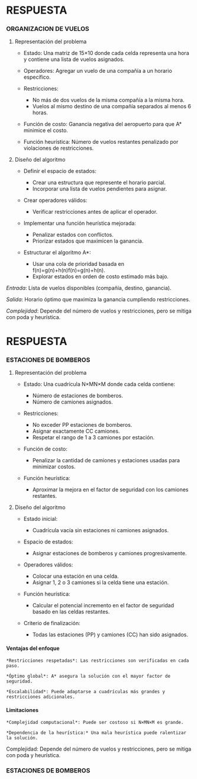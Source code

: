 
# RESPUESTA 
### ORGANIZACION DE VUELOS
1. Representación del problema

    - Estado: Una matriz de 15×10 donde cada celda representa una hora y contiene una lista de vuelos asignados.

    - Operadores: Agregar un vuelo de una compañía a un horario específico.

    - Restricciones:
        - No más de dos vuelos de la misma compañía a la misma hora.
        - Vuelos al mismo destino de una compañía separados al menos 6 horas.

    - Función de costo: Ganancia negativa del aeropuerto para que A* minimice el costo.

    - Función heurística: Número de vuelos restantes penalizado por violaciones de restricciones.

2. Diseño del algoritmo

    - Definir el espacio de estados:
        - Crear una estructura que represente el horario parcial.
        - Incorporar una lista de vuelos pendientes para asignar.

    - Crear operadores válidos:
        - Verificar restricciones antes de aplicar el operador.

    - Implementar una función heurística mejorada:
        - Penalizar estados con conflictos.
        - Priorizar estados que maximicen la ganancia.

    - Estructurar el algoritmo A*:
        - Usar una cola de prioridad basada en f(n)=g(n)+h(n)f(n)=g(n)+h(n).
        - Explorar estados en orden de costo estimado más bajo.

*Entrada*: Lista de vuelos disponibles (compañía, destino, ganancia).

*Salida*: Horario óptimo que maximiza la ganancia cumpliendo restricciones.

*Complejidad*: Depende del número de vuelos y restricciones, pero se mitiga con poda y heurística.

# RESPUESTA

### ESTACIONES DE BOMBEROS
1. Representación del problema
    - Estado: Una cuadrícula N×MN×M donde cada celda contiene:

        - Número de estaciones de bomberos.
        - Número de camiones asignados.

    - Restricciones:

        - No exceder PP estaciones de bomberos.
        - Asignar exactamente CC camiones.
        - Respetar el rango de 1 a 3 camiones por estación.

    - Función de costo: 
        - Penalizar la cantidad de camiones y estaciones usadas para minimizar costos.

    - Función heurística: 
        - Aproximar la mejora en el factor de seguridad con los camiones restantes.

2. Diseño del algoritmo
    - Estado inicial: 
        - Cuadrícula vacía sin estaciones ni camiones asignados.

    - Espacio de estados:

        -  Asignar estaciones de bomberos y camiones progresivamente.

    - Operadores válidos:

        -  Colocar una estación en una celda.
        - Asignar 1, 2 o 3 camiones si la celda tiene una estación.

    - Función heurística:

        - Calcular el potencial incremento en el factor de seguridad basado en las celdas restantes.

    - Criterio de finalización:

        - Todas las estaciones (PP) y camiones (CC) han sido asignados.

#### Ventajas del enfoque

    *Restricciones respetadas*: Las restricciones son verificadas en cada paso.

    *Óptimo global*: A* asegura la solución con el mayor factor de seguridad.

    *Escalabilidad*: Puede adaptarse a cuadrículas más grandes y restricciones adicionales.

#### Limitaciones

    *Complejidad computacional*: Puede ser costoso si N×MN×M es grande.

    *Dependencia de la heurística:* Una mala heurística puede ralentizar la solución.

Complejidad: Depende del número de vuelos y restricciones, pero se mitiga con poda y heurística.

### ESTACIONES DE BOMBEROS

